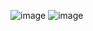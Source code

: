 ![image](https://github.com/user-attachments/assets/ad4b28fe-e15f-49f7-98f9-d4dff810f550)
![image](https://github.com/user-attachments/assets/86efd5cb-4f8c-4b54-a0ef-9acf8108f8f3)

